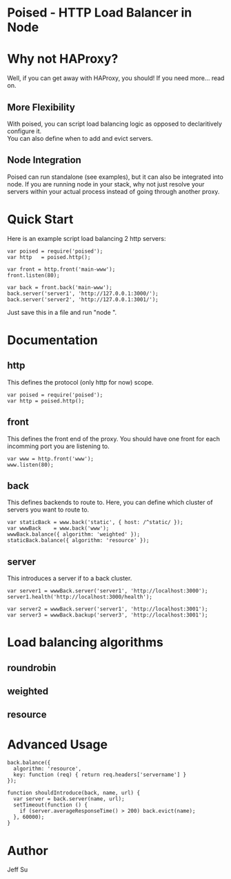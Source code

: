 # Poised - HTTP Load Balancer in Node

# Why not HAProxy?
Well, if you can get away with HAProxy, you should!  If you need more... read on.

## More Flexibility
With poised, you can script load balancing logic as opposed to declaritively configure it.  
You can also define when to add and evict servers.

## Node Integration
Poised can run standalone (see examples), but it can also be integrated into node. If you are running 
node in your stack, why not just resolve your servers within your actual process instead of going through 
another proxy.

# Quick Start
Here is an example script load balancing 2 http servers:
```
var poised = require('poised');
var http   = poised.http();

var front = http.front('main-www');
front.listen(80);

var back = front.back('main-www');
back.server('server1', 'http://127.0.0.1:3000/');
back.server('server2', 'http://127.0.0.1:3001/');
```

Just save this in a file and run "node <file>".

# Documentation
## http
This defines the protocol (only http for now) scope.

```
var poised = require('poised');
var http = poised.http();
```

## front
This defines the front end of the proxy.  You should have one
front for each incomming port you are listening to.
```
var www = http.front('www');
www.listen(80);
```

## back
This defines backends to route to.  Here, you can define which cluster
of servers you want to route to.
```
var staticBack = www.back('static', { host: /^static/ });
var wwwBack    = www.back('www');
wwwBack.balance({ algorithm: 'weighted' });
staticBack.balance({ algorithm: 'resource' });
```

## server
This introduces a server if to a back cluster.
```
var server1 = wwwBack.server('server1', 'http://localhost:3000');
server1.health('http://localhost:3000/health');

var server2 = wwwBack.server('server1', 'http://localhost:3001');
var server3 = wwwBack.backup('server3', 'http://localhost:3001');
```

# Load balancing algorithms
## roundrobin
## weighted
## resource

# Advanced Usage
```
back.balance({
  algorithm: 'resource', 
  key: function (req) { return req.headers['servername'] }
});
```

```
function shouldIntroduce(back, name, url) {
  var server = back.server(name, url);
  setTimeout(function () { 
    if (server.averageResponseTime() > 200) back.evict(name);
  }, 60000);
}
```

# Author
Jeff Su
